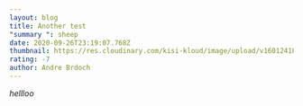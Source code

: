 ```yaml
---
layout: blog
title: Another test
"summary ": sheep
date: 2020-09-26T23:19:07.768Z
thumbnail: https://res.cloudinary.com/kisi-kloud/image/upload/v1601241838/samples/sheep.jpg
rating: -7
author: Andre Brdoch
---
```

*hellloo*